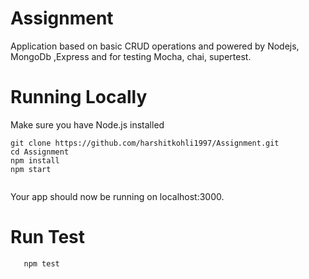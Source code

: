 # Assignment

Application based on basic CRUD operations and powered by Nodejs, MongoDb ,Express and for testing Mocha, chai, supertest.

# Running Locally

Make sure you have Node.js  installed

```
git clone https://github.com/harshitkohli1997/Assignment.git
cd Assignment
npm install
npm start


```
Your app should now be running on localhost:3000.

# Run Test
```
   npm test
```
